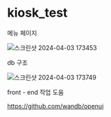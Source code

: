 # kiosk_test

메뉴 페이지 

![스크린샷 2024-04-03 173453](https://github.com/Gothax/kiosk_test/assets/82752784/24dce3fd-b453-4898-83b6-3d3cb7d87971)


db 구조

![스크린샷 2024-04-03 173749](https://github.com/Gothax/kiosk_test/assets/82752784/c1959d62-7d9b-4d36-946e-231135492e9e)


front - end 작업 도움

https://github.com/wandb/openui
